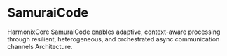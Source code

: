 # SamuraiCode
HarmonixCore SamuraiCode enables adaptive, context-aware processing through resilient, heterogeneous, and orchestrated async communication channels Architecture.
